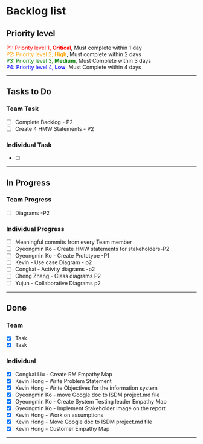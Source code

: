 # Backlog list

## Priority level
<span style="color: red;"> P1: Priority level 1, **Critical**</span>, Must complete within 1 day  
<span style="color: Orange;"> P2: Priority level 2, **High**</span>, Must complete within 2 days    
<span style="color: Green;">P3: Priority level 3, **Medium**</span>, Must Complete within 3 days    
<span style="color: Blue;">P4: Priority level 4, **Low**</span>, Must Complete within 4 days  

- - - -
## Tasks to Do
### Team Task  
- [ ] Complete Backlog - P2
- [ ] Create 4 HMW Statements - P2
### Individual Task
- [ ] 
- - - -
## In Progress
### Team Progress
- [ ] Diagrams -P2
### Individual Progress
- [ ] Meaningful commits from every Team member 
- [ ] Gyeongmin Ko - Create HMW statements for stakeholders-P2
- [ ] Gyeongmin Ko - Create Prototype -P1
- [ ] Kevin - Use case Diagram - p2
- [ ] Congkai - Activity diagrams -p2
- [ ] Cheng Zhang - Class diagrams P2
- [ ] Yujun - Collaborative Diagrams p2

- - - -
## Done
### Team 
- [x] Task
- [x] Task
### Individual 
- [x] Congkai Liu - Create RM Empathy Map
- [x] Kevin Hong - Write Problem Statement
- [x] Kevin Hong - Write Objectives for the information system
- [x] Gyeongmin Ko - move Google doc to ISDM project.md file 
- [x] Gyeongmin Ko - Create System Testing leader Empathy Map 
- [x] Gyeongmin Ko - Implement Stakeholder image on the report
- [x] Kevin Hong - Work on assumptions
- [x] Kevin Hong - Move Google doc to ISDM project.md file
- [x] Kevin Hong - Customer Empathy Map
- - - -
